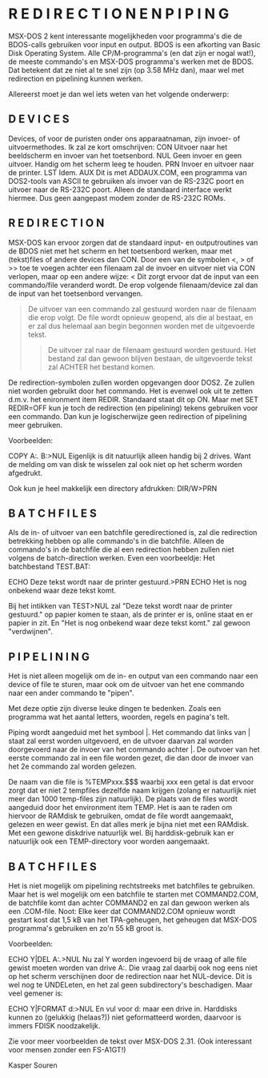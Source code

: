 # R E D I R E C T I O N   E N   P I P I N G 
                                                    

MSX-DOS 2  kent interessante  mogelijkheden voor programma's 
die  de BDOS-calls  gebruiken voor  input en output. BDOS is 
een  afkorting   van  Basic   Disk  Operating  System.  Alle 
CP/M-programma's  (en  dat  zijn er  nogal wat!),  de meeste 
commando's  en MSX-DOS  programma's werken  met de BDOS. Dat 
betekent dat ze niet al te snel zijn (op 3.58 MHz dan), maar 
wel met redirection en pipelining kunnen werken.

Allereerst  moet  je  dan  wel iets  weten van  het volgende 
onderwerp:


## D E V I C E S 

Devices, of  voor de  puristen onder ons apparaatnaman, zijn 
invoer- of uitvoermethodes. Ik zal ze kort omschrijven:
CON  Uitvoer   naar  het   beeldscherm  en  invoer  van  het 
     toetsenbord.
NUL  Geen invoer  en geen uitvoer. Handig om het scherm leeg 
     te houden.
PRN  Invoer en uitvoer naar de printer.
LST  Idem.
AUX  Dit is met ADDAUX.COM, een programma van DOS2-tools van 
     ASCII  te gebruiken  als invoer van de RS-232C poort en 
     uitvoer  naar  de  RS-232C  poort. Alleen  de standaard 
     interface  werkt  hiermee.  Dus  geen  aangepast  modem 
     zonder de RS-232C ROMs.

## R E D I R E C T I O N 

MSX-DOS  kan  ervoor  zorgen  dat  de  standaard  input-  en 
outputroutines  van  de  BDOS  niet  met  het scherm  en het 
toetsenbord werken,  maar met (tekst)files of andere devices 
dan  CON. Door  een van de symbolen <, > of >> toe te voegen 
achter een  filenaam zal  de invoer  en uitvoer niet via CON 
verlopen, maar op een andere wijze:
<   Dit  zorgt  ervoor  dat de  input van  een commando/file 
    veranderd  wordt. De  erop volgende  filenaam/device zal 
    dan de input van het toetsenbord vervangen.
>   De uitvoer  van een commando zal gestuurd worden naar de 
    filenaam  die erop volgt. De file wordt opnieuw geopend, 
    als die  al bestaat,  en er  zal dus  helemaal aan begin 
    begonnen worden met de uitgevoerde tekst.
>>  De   uitvoer  zal   naar  de  filenaam  gestuurd  worden 
    gestuurd. Het bestand zal dan gewoon blijven bestaan, de 
    uitgevoerde tekst zal ACHTER het bestand komen.

De  redirection-symbolen zullen worden opgevangen door DOS2. 
Ze zullen  niet worden  gebruikt door  het commando.  Het is 
evenwel  ook uit te zetten d.m.v. het enironment item REDIR. 
Standaard staat  dit op  ON. Maar  met SET  REDIR=OFF kun je 
toch  de redirection  (en pipelining)  tekens gebruiken voor 
een commando.  Dan kun je logischerwijze geen redirection of 
pipelining meer gebruiken.


Voorbeelden:

COPY A:*.* B:>NUL
Eigenlijk is dit natuurlijk alleen handig bij 2 drives. Want 
de  melding om  van disk  te wisselen  zal ook  niet op  het 
scherm worden afgedrukt.

Ook kun je heel makkelijk een directory afdrukken:
DIR/W>PRN


## B A T C H F I L E S 

Als  de in- of uitvoer van een batchfile geredirectioned is, 
zal die  redirection betrekking hebben op alle commando's in 
die  batchfile. Alleen  de commando's in de batchfile die al 
een   redirection    hebben   zullen    niet   volgens    de 
batch-direction werken. Even een voorbeeldje:
Het batchbestand TEST.BAT:

ECHO Deze tekst wordt naar de printer gestuurd.>PRN
ECHO Het is nog onbekend waar deze tekst komt.

Bij het  intikken van TEST>NUL zal "Deze tekst wordt naar de 
printer  gestuurd." op papier komen te staan, als de printer 
er is,  online staat  en er  papier in  zit. En  "Het is nog 
onbekend waar deze tekst komt." zal gewoon "verdwijnen".


## P I P E L I N I N G 

Het is  niet alleen  mogelijk om  de in-  en output  van een 
commando  naar een  device of file te sturen, maar ook om de 
uitvoer  van  het ene  commando naar  een ander  commando te 
"pipen".

Met  deze optie zijn diverse leuke dingen te bedenken. Zoals 
een programma  wat het  aantal letters,  woorden, regels  en 
pagina's telt.

Piping wordt  aangeduid met  het symbool |. Het commando dat 
links van | staat zal eerst worden uitgevoerd, en de uitvoer 
daarvan  zal  worden  doorgevoerd  naar  de  invoer  van het 
commando achter |. De outvoer van het eerste commando zal in 
een  file worden  gezet, die  dan door  de invoer van het 2e 
commando zal worden gelezen.

De naam  van die  file is %TEMPxxx.$$$ waarbij xxx een getal 
is  dat ervoor  zorgt dat  er niet 2 tempfiles dezelfde naam 
krijgen (zolang  er natuurlijk niet meer dan 1000 temp-files 
zijn  natuurlijk). De  plaats van  de files  wordt aangeduid 
door  het  environment item  TEMP. Het  is aan  te raden  om 
hiervoor  de  RAMdisk  te  gebruiken,  omdat  de file  wordt 
aangemaakt, gelezen  en weer  gewist. En  dat alles  merk je 
bijna  niet  met  een  RAMdisk.  Met  een  gewone  diskdrive 
natuurlijk  wel. Bij  harddisk-gebruik kan er natuurlijk ook 
een TEMP-directory voor worden aangemaakt.


## B A T C H F I L E S 

Het  is   niet  mogelijk   om  pipelining  rechtstreeks  met 
batchfiles  te gebruiken.  Maar het  is wel  mogelijk om een 
batchfile te starten met COMMAND2.COM, de batchfile komt dan 
achter COMMAND2  en zal dan gewoon werken als een .COM-file. 
Noot:  Elke keer dat COMMAND2.COM opnieuw wordt gestart kost 
dat 1,5  kB van  het TPA-geheugen,  het geheugen dat MSX-DOS 
programma's gebruiken en zo'n 55 kB groot is.

Voorbeelden:

ECHO Y|DEL A:*.*>NUL
Nu zal  Y worden  ingevoerd bij de vraag of alle file gewist 
moeten  worden van  drive A:.  Die vraag zal daarbij ook nog 
eens niet op het scherm verschijnen door de redirection naar 
het NUL-device.
Dit  is wel nog te UNDELeten, en het zal geen subdirectory's 
beschadigen. Maar veel gemener is:

ECHO Y|FORMAT d:>NUL
En  vul  voor  d:  maar een  drive in.  Harddisks kunnen  zo 
(gelukkig (helaas?))  niet geformatteerd worden, daarvoor is 
immers FDISK noodzakelijk.

Zie voor  meer voorbeelden  de tekst over MSX-DOS 2.31. (Ook 
interessant voor mensen zonder een FS-A1GT!)

Kasper Souren